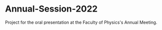 # Annual-Session-2022
Project for the oral presentation at the Faculty of Physics's Annual Meeting.
